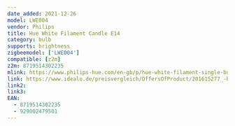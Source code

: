 ```yaml
---
date_added: 2021-12-26
model: LWE004
vendor: Philips
title: Hue White Filament Candle E14
category: bulb
supports: brightness
zigbeemodel: ['LWE004']
compatible: [z2m]
z2m: 8719514302235
mlink: https://www.philips-hue.com/en-gb/p/hue-white-filament-single-bulb-e14/8719514302235
link: https://www.idealo.de/preisvergleich/OffersOfProduct/201615277_-hue-white-ambience-filament-e14-4-5w-300lm-929002479501-philips.html
link2: 
link3: 
EAN: 
  - 8719514302235
  - 929002479501
---
```

